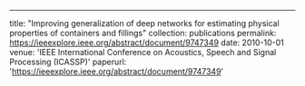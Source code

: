 ---
title: "Improving generalization of deep networks for estimating physical properties of containers and fillings"
collection: publications
permalink: https://ieeexplore.ieee.org/abstract/document/9747349
date: 2010-10-01
venue: 'IEEE International Conference on Acoustics, Speech and Signal Processing (ICASSP)'
paperurl: 'https://ieeexplore.ieee.org/abstract/document/9747349'